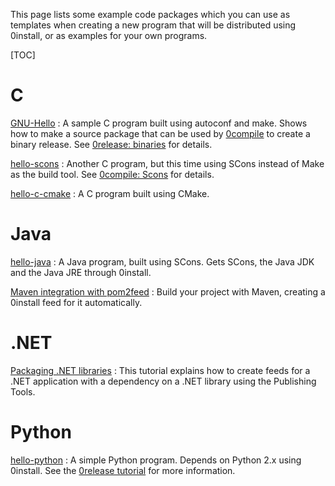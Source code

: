 This page lists some example code packages which you can use as templates when creating a new program that will be distributed using 0install, or as examples for your own programs.

[TOC]

# C

[GNU-Hello](http://0install.net/tests/GNU-Hello.xml)
: A sample C program built using autoconf and make. Shows how to make a source package that can be used by [0compile](../tools/0compile/index.md) to create a binary release. See [0release: binaries](../tools/0release/compiled-binaries.md) for details.

[hello-scons](https://github.com/0install/hello-scons)
: Another C program, but this time using SCons instead of Make as the build tool. See [0compile: Scons](../tools/0compile/example-scons.md) for details.

[hello-c-cmake](https://github.com/0install/hello-c-cmake)
: A C program built using CMake.

# Java

[hello-java](https://github.com/0install/hello-java)
: A Java program, built using SCons. Gets SCons, the Java JDK and the Java JRE through 0install.

[Maven integration with pom2feed](https://github.com/0install/pom2feed)
: Build your project with Maven, creating a 0install feed for it automatically.

# .NET

[Packaging .NET libraries](examples/dotnet-lib.md)
: This tutorial explains how to create feeds for a .NET application with a dependency on a .NET library using the Publishing Tools.

# Python

[hello-python](https://github.com/0install/hello-python)
: A simple Python program. Depends on Python 2.x using 0install. See the [0release tutorial](../tools/0release/index.md) for more information.
